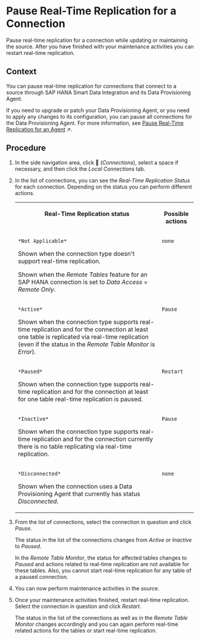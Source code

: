<!-- loioa11f2441b840405c91918de757589097 -->

<link rel="stylesheet" type="text/css" href="../css/sap-icons.css"/>

# Pause Real-Time Replication for a Connection

Pause real-time replication for a connection while updating or maintaining the source. After you have finished with your maintenance activities you can restart real-time replication.



<a name="loioa11f2441b840405c91918de757589097__context_kg3_ppt_y4b"/>

## Context

You can pause real-time replication for connections that connect to a source through SAP HANA Smart Data Integration and its Data Provisioning Agent.

If you need to upgrade or patch your Data Provisioning Agent, or you need to apply any changes to its configuration, you can pause all connections for the Data Provisioning Agent. For more information, see [Pause Real-Time Replication for an Agent](https://help.sap.com/viewer/9f804b8efa8043539289f42f372c4862/cloud/en-US/dac31a5e96cb41cf98383668d01d22cc.html "For a selected SAP HANA Smart Data Integration Data Provisioning Agent, you can pause real-time replication for the connections that use the agent while applying changes to it, such as configuration changes or applying patches. After you have finished your agent changes, you can restart real-time replication.") :arrow_upper_right:.



## Procedure

1.  In the side navigation area, click <span class="FPA-icons"></span> \(*Connections*\), select a space if necessary, and then click the *Local Connections* tab.

2.  In the list of connections, you can see the *Real-Time Replication Status* for each connection. Depending on the status you can perform different actions.


    <table>
    <tr>
    <th valign="top">

    Real-Time Replication status


    
    </th>
    <th valign="top">

    Possible actions


    
    </th>
    </tr>
    <tr>
    <td valign="top">
    
        *Not Applicable*

    Shown when the connection type doesn't support real-time replication.

    Shown when the *Remote Tables* feature for an SAP HANA connection is set to *Data Access* = *Remote Only*.


    
    </td>
    <td valign="top">
    
        none


    
    </td>
    </tr>
    <tr>
    <td valign="top">
    
        *Active*

    Shown when the connection type supports real-time replication and for the connection at least one table is replicated via real-time replication \(even if the status in the *Remote Table Monitor* is *Error*\).


    
    </td>
    <td valign="top">
    
        Pause


    
    </td>
    </tr>
    <tr>
    <td valign="top">
    
        *Paused*

    Shown when the connection type supports real-time replication and for the connection at least for one table real-time replication is paused.


    
    </td>
    <td valign="top">
    
        Restart


    
    </td>
    </tr>
    <tr>
    <td valign="top">
    
        *Inactive*

    Shown when the connection type supports real-time replication and for the connection currently there is no table replicating via real-time replication.


    
    </td>
    <td valign="top">
    
        Pause


    
    </td>
    </tr>
    <tr>
    <td valign="top">
    
        *Disconnected*

    Shown when the connection uses a Data Provisioning Agent that currently has status *Disconnected*.


    
    </td>
    <td valign="top">
    
        none


    
    </td>
    </tr>
    </table>
    
3.  From the list of connections, select the connection in question and click *Pause*.

    The status in the list of the connections changes from *Active* or *Inactive* to *Paused*.

    In the *Remote Table Monitor*, the status for affected tables changes to *Paused* and actions related to real-time replication are not available for these tables. Also, you cannot start real-time replication for any table of a paused connection.

4.  You can now perform maintenance activities in the source.

5.  Once your maintenance activities finished, restart real-time replication. Select the connection in question and click *Restart*.

    The status in the list of the connections as well as in the *Remote Table Monitor* changes accordingly and you can again perform real-time related actions for the tables or start real-time replication.


